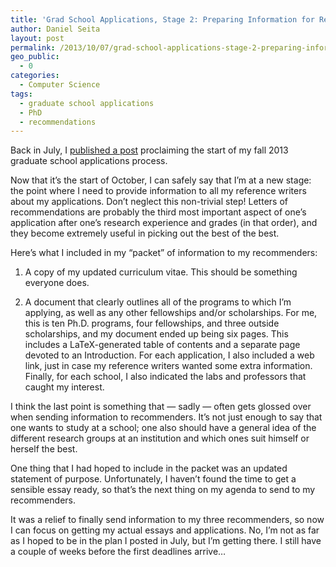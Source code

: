 ```yaml
---
title: 'Grad School Applications, Stage 2: Preparing Information for Reference Writers'
author: Daniel Seita
layout: post
permalink: /2013/10/07/grad-school-applications-stage-2-preparing-information-for-recommenders/
geo_public:
  - 0
categories:
  - Computer Science
tags:
  - graduate school applications
  - PhD
  - recommendations
---
```

Back in July, I [published a post][1] proclaiming the start of my fall 2013 graduate school applications process.

Now that it&#8217;s the start of October, I can safely say that I&#8217;m at a new stage: the point where I need to provide information to all my reference writers about my applications. Don&#8217;t neglect this non-trivial step! Letters of recommendations are probably the third most important aspect of one&#8217;s application after one&#8217;s research experience and grades (in that order), and they become extremely useful in picking out the best of the best.

Here&#8217;s what I included in my &#8220;packet&#8221; of information to my recommenders:

1. A copy of my updated curriculum vitae. This should be something everyone does.

2. A document that clearly outlines all of the programs to which I&#8217;m applying, as well as any other fellowships and/or scholarships. For me, this is ten Ph.D. programs, four fellowships, and three outside scholarships, and my document ended up being six pages. This includes a LaTeX-generated table of contents and a separate page devoted to an Introduction. For each application, I also included a web link, just in case my reference writers wanted some extra information. Finally, for each school, I also indicated the labs and professors that caught my interest.

I think the last point is something that &#8212; sadly &#8212; often gets glossed over when sending information to recommenders. It&#8217;s not just enough to say that one wants to study at a school; one also should have a general idea of the different research groups at an institution and which ones suit himself or herself the best.

One thing that I had hoped to include in the packet was an updated statement of purpose. Unfortunately, I haven&#8217;t found the time to get a sensible essay ready, so that&#8217;s the next thing on my agenda to send to my recommenders.

It was a relief to finally send information to my three recommenders, so now I can focus on getting my actual essays and applications. No, I&#8217;m not as far as I hoped to be in the plan I posted in July, but I&#8217;m getting there. I still have a couple of weeks before the first deadlines arrive&#8230;

 [1]: http://danieltakeshi.github.io/2013/07/20/grad-school-applications-stage-1-the-quiet-before-the-storm/
